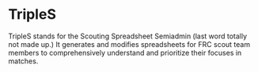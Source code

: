 # TripleS
TripleS stands for the Scouting Spreadsheet Semiadmin (last word totally not made up.) It generates and modifies spreadsheets for FRC scout team members to comprehensively understand and prioritize their focuses in matches.
